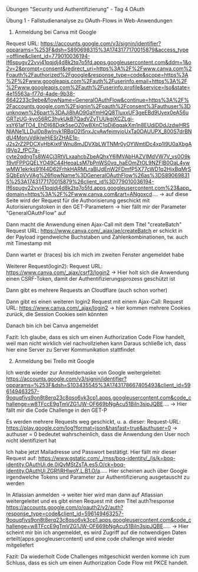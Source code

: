 Übungen "Security und Authentifizierung" - Tag 4
OAuth

Übung 1 - Fallstudienanalyse zu OAuth-Flows in Web-Anwendungen


1. Anmeldung bei Canva mit Google

Request URL: https://accounts.google.com/v3/signin/identifier?opparams=%253F&dsh=S890698315%3A1743177170015879&access_type=offline&client_id=779010036194-lf6spugv22vvj41pqjdj4d8k2tq7o5fd.apps.googleusercontent.com&ddm=1&o2v=2&prompt=consent&redirect_uri=https%3A%2F%2Fwww.canva.com%2Foauth%2Fauthorized%2Fgoogle&response_type=code&scope=https%3A%2F%2Fwww.googleapis.com%2Fauth%2Fuserinfo.email+https%3A%2F%2Fwww.googleapis.com%2Fauth%2Fuserinfo.profile&service=lso&state=4e15563a-f77d-4ade-9b38-6642233c9ebe&flowName=GeneralOAuthFlow&continue=https%3A%2F%2Faccounts.google.com%2Fsignin%2Foauth%2Fconsent%3Fauthuser%3Dunknown%26part%3DAJi8hAO9GaYmHQQ8TluxxUF3geEBd9Uyex0eA56uGRTzUG-kyo56RC3hykUkB7QadVZyTUUkgiXCZLgi-xsY61afTO4_EhDI68Dqk5seOZ0wBXnC1qDi6qqakXm1n8EUdiDDdJzdwHRSNIANe1LLDul0p8wInyk1RBqO2I5nxJcvAwfejmyioUxTa0OAUUPX_800S7drBNdU4MoruVdjkjwHjESrZHAE1p-J2s2rZ2PDCXyHbKixtFWnu8mJDVXbLWTNMr0yOYWmtlDc4xp1l9U0aXbgAl9Vp2_fPC7a-cyte2qdngTs8W4Cj3RtVLxaahcbZbeAQhxY6lMVAbHAZVIMdVW7V_vs0O9k19vtFPPGQELYO49C44HeoaLsM7bPnWS0vq_haEOmZtOL9NZFlB0OaL4ywwMW1ekrks91f44D62FrhkHARMLraBIJdEnW2FDmfP5X77cWD1q2HjxBqMrSSQbEpVvVAg%26flowName%3DGeneralOAuthFlow%26as%3DS890698315%253A1743177170015879%26client_id%3D779010036194-lf6spugv22vvj41pqjdj4d8k2tq7o5fd.apps.googleusercontent.com%23&app_domain=https%3A%2F%2Fwww.canva.com&rart=ANgoxcd....
-> auf diese Seite wird der Request für die Authorisierung geschickt mit Autorisierungstoken in den GET-Parametern
-> hier fällt mir der Parameter "GeneralOAuthFlow" auf

Dann macht die Anwendung einen Ajax-Call mit dem Titel "createBatch"
Request URL: https://www.canva.com/_ajax/ae/createBatch
er schickt in der Payload irgendwelche Buchstaben und Zahlenkombinationen, tw. auch mit Timestamp mit

Dann wartet er (traces) bis ich mich im zweiten Fenster angemeldet habe

Weiterer Request(login2):
Request URL: https://www.canva.com/_ajax/csrf3/login2
-> Hier holt sich die Anwendung einen CSRF-Token, damit der Authentifizierungsprozess geschützt ist

Dann gibt es mehrere Requests an Cloudflare (auch schon vorher)

Dann gibt es einen weiteren login2 Request mit einem Ajax-Call:
Request URL: https://www.canva.com/_ajax/login2
-> hier kommen mehrere Cookies zurück, die Session Cookies sein könnten

Danach bin ich bei Canva angemeldet

Fazit: Ich glaube, dass es sich um einen Authorization Code Flow handelt, weil man nicht wirklich viel nachvollziehen kann
Daraus schließe ich, dass hier eine Server zu Server Kommunikation stattfindet



2. Anmeldung bei Trello mit Google


Ich werde wieder zur Anmeldemaske von Google weitergeleitet:
https://accounts.google.com/v3/signin/identifier?opparams=%253F&dsh=S103435545%3A1743178667405493&client_id=596149463257-9oquqfivs9on8t8erq23c8qso6vk3cp1.apps.googleusercontent.com&code_challenge=w8TFccE9gTmVZG1JW-OF669bNgAcu51BiIn3sipJQBE....
-> Hier fällt mir die Code Challenge in den GET-P

Es werden mehrere Requests weg geschickt, u. a. dieser:
Request-URL: https://play.google.com/log?format=json&hasfast=true&authuser=0
-> authuser = 0 bedeutet wahrscheinlich, dass die Anwendung den User noch nicht identifiziert hat

Ich habe jetzt Mailadresse und Passwort bestätigt. Hier fällt mir dieser Request auf:
https://www.gstatic.com/_/mss/boq-identity/_/js/k=boq-identity.OAuthUi.de.0iQyMStZsTA.es5.O/ck=boq-identity.OAuthUi.ZGRfiRHlwoY.L.B1.O/a.....
Hier scheinen auch über Google irgendwelche Tokens und Parameter zur Authentifizierung ausgetauscht zu werden

In Atlassian anmelden -> weiter
hier wird man dann auf Atlassian weitergeleitet und es gibt einen Request mit dem Titel auth?response
https://accounts.google.com/o/oauth2/v2/auth?response_type=code&client_id=596149463257-9oquqfivs9on8t8erq23c8qso6vk3cp1.apps.googleusercontent.com&code_challenge=w8TFccE9gTmVZG1JW-OF669bNgAcu51BiIn3sipJQBE.....
-> Hier scheint mir bin ich angemeldet, es wird Zugriff auf die notwendigen Daten erteilt(apps.googleusercontent) und eine code challenge wird wieder mitgeliefert

Fazit: Da wiederholt Code Challenges mitgeschickt werden komme ich zum Schluss, dass es sich um einen Authorization Code Flow mit PKCE handelt.







